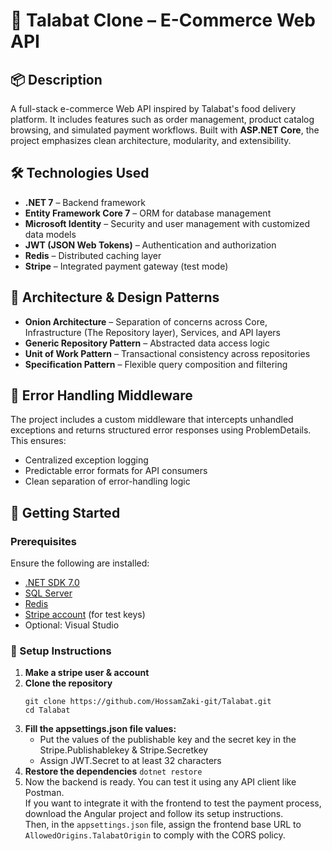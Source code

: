 # 🛒 Talabat Clone – E-Commerce Web API

## 📦 Description  
A full-stack e-commerce Web API inspired by Talabat's food delivery platform. It includes features such as order management, product catalog browsing, and simulated payment workflows. Built with **ASP.NET Core**, the project emphasizes clean architecture, modularity, and extensibility.

## 🛠️ Technologies Used  
- **.NET 7** – Backend framework  
- **Entity Framework Core 7** – ORM for database management  
- **Microsoft Identity** – Security and user management with customized data models  
- **JWT (JSON Web Tokens)** – Authentication and authorization  
- **Redis** – Distributed caching layer  
- **Stripe** – Integrated payment gateway (test mode)

## 🧠 Architecture & Design Patterns  
- **Onion Architecture** – Separation of concerns across Core, Infrastructure (The Repository layer), Services, and API layers  
- **Generic Repository Pattern** – Abstracted data access logic  
- **Unit of Work Pattern** – Transactional consistency across repositories  
- **Specification Pattern** – Flexible query composition and filtering

## 🧱 Error Handling Middleware
The project includes a custom middleware that intercepts unhandled exceptions and returns structured error responses using ProblemDetails. This ensures:
- Centralized exception logging
- Predictable error formats for API consumers
- Clean separation of error-handling logic

## 🚀 Getting Started

### Prerequisites
Ensure the following are installed:
- [.NET SDK 7.0](https://dotnet.microsoft.com/en-us/download/dotnet/7.0)
- [SQL Server](https://www.microsoft.com/en-us/sql-server/sql-server-downloads)
- [Redis](https://redis.io/download)
- [Stripe account](https://dashboard.stripe.com/register) (for test keys)
- Optional: Visual Studio

### 🔧 Setup Instructions
1. **Make a stripe user & account**
2. **Clone the repository**
   ```
   git clone https://github.com/HossamZaki-git/Talabat.git
   cd Talabat
   ```
3. **Fill the appsettings.json file values:**
     - Put the values of the publishable key and the secret key in the Stripe.Publishablekey & Stripe.Secretkey
     - Assign JWT.Secret to at least 32 characters
4. **Restore the dependencies** `dotnet restore`
5. Now the backend is ready. You can test it using any API client like Postman.  
   If you want to integrate it with the frontend to test the payment process, download the Angular project and follow its setup instructions.  
   Then, in the `appsettings.json` file, assign the frontend base URL to `AllowedOrigins.TalabatOrigin` to comply with the CORS policy.

